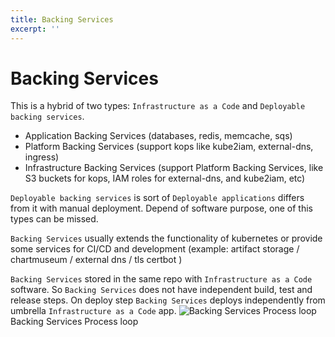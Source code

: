 ```yaml
---
title: Backing Services
excerpt: ''
---
```


# Backing Services

This is a hybrid of two types: `Infrastructure as a Code` and `Deployable backing services`.

- Application Backing Services (databases, redis, memcache, sqs)
- Platform Backing Services (support kops like kube2iam, external-dns, ingress)
- Infrastructure Backing Services (support Platform Backing Services, like S3 buckets for kops, IAM roles for external-dns, and kube2iam, etc)

`Deployable backing services` is sort of `Deployable applications` differs from it with manual deployment. Depend of software purpose, one of this types can be missed.

`Backing Services` usually extends the functionality of kubernetes or provide some services for CI/CD and development (example: artifact storage / chartmuseum / external dns / tls certbot )

`Backing Services` stored in the same repo with `Infrastructure as a Code` software. So `Backing Services` does not have independent build, test and release steps. On deploy step `Backing Services` deploys independently from umbrella `Infrastructure as a Code` app. ![Backing Services Process loop](/images/70b071a-Process_Loop_-_Backing_Services_-_Page_1.png)Backing Services Process loop
